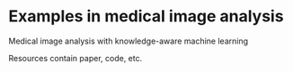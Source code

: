 # Examples in medical image analysis

Medical image analysis with knowledge-aware machine learning

Resources contain paper, code, etc.
